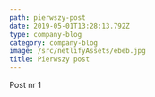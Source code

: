 ```yaml
---
path: pierwszy-post
date: 2019-05-01T13:28:13.792Z
type: company-blog
category: company-blog
image: /src/netlifyAssets/ebeb.jpg
title: Pierwszy post
---
```

Post nr 1
